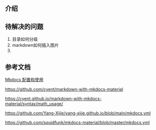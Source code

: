 ## 介绍 

## 待解决的问题

1. 目录如何分级
2. markdown如何插入图片
3. 
## 参考文档

[Mkdocs 配置和使用](https://www.xncoding.com/2020/03/01/tool/mkdocs.html)

https://github.com/cyent/markdown-with-mkdocs-material

https://cyent.github.io/markdown-with-mkdocs-material/syntax/math_usage/

https://github.com/Yang-Xijie/yang-xijie.github.io/blob/main/mkdocs.yml

https://github.com/squidfunk/mkdocs-material/blob/master/mkdocs.yml



